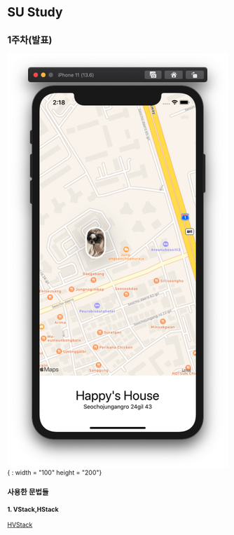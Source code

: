 # SU Study





## 1주차(발표)

![1stHW](./image/1stHW.png){ : width = "100" height = "200"}


### 사용한 문법들

#### 1. VStack,HStack 
[HVStack](./subReadme/HStackVStack.md)




